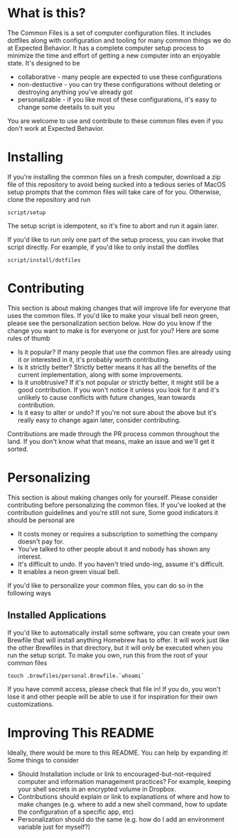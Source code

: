 # What is this?
The Common Files is a set of computer configuration files. It includes dotfiles along with configuration and tooling for many common things we do at Expected Behavior. It has a complete computer setup process to minimize the time and effort of getting a new computer into an enjoyable state. It's designed to be

- collaborative  - many people are expected to use these configurations
- non-destuctive - you can try these configurations without deleting or destroying anything you've already got
- personalizable - if you like most of these configurations, it's easy to change some deetails to suit you

You are welcome to use and contribute to these common files even if you don't work at Expected Behavior.

# Installing
If you're installing the common files on a fresh computer, download a zip file of this repository to avoid being sucked into a tedious series of MacOS setup prompts that the common files will take care of for you. Otherwise, clone the repository and run

    script/setup

The setup script is idempotent, so it's fine to abort and run it again later.

If you'd like to run only one part of the setup process, you can invoke that script directly. For example, if you'd like to only install the dotfiles

    script/install/dotfiles

# Contributing
This section is about making changes that will improve life for everyone that uses the common files. If you'd like to make your visual bell neon green, please see the personalization section below. How do you know if the change you want to make is for everyone or just for you? Here are some rules of thumb

- Is it popular? If many people that use the common files are already using it or interested in it, it's probably worth contributing.
- Is it strictly better? Strictly better means it has all the benefits of the current implementation, along with some improvements.
- Is it unobtrusive? If it's not popular or strictly better, it might still be a good contribution. If you won't notice it unless you look for it and it's unlikely to cause conflicts with future changes, lean towards contribution.
- Is it easy to alter or undo? If you're not sure about the above but it's really easy to change again later, consider contributing.

Contributions are made through the PR process common throughout the land. If you don't know what that means, make an issue and we'll get it sorted.

# Personalizing
This section is about making changes only for yourself. Please consider contributing before personalizing the common files. If you've looked at the contribution guidelines and you're still not sure, Some good indicators it should be personal are

- It costs money or requires a subscription to something the company doesn't pay for.
- You've talked to other people about it and nobody has shown any interest.
- It's difficult to undo. If you haven't tried undo-ing, assume it's difficult.
- It enables a neon green visual bell.

If you'd like to personalize your common files, you can do so in the following ways

## Installed Applications
If you'd like to automatically install some software, you can create your own Brewfile that will install anything Homebrew has to offer. It will work just like the other Brewfiles in that directory, but it will only be executed when you run the setup script. To make you own, run this from the root of your common files

    touch .brewfiles/personal.Brewfile.`whoami`

If you have commit access, please check that file in! If you do, you won't lose it and other people will be able to use it for inspiration for their own customizations.

# Improving This README
Ideally, there would be more to this README. You can help by expanding it! Some things to consider

- Should Installation include or link to encouraged-but-not-required computer and information management practices? For example, keeping your shell secrets in an encrypted volume in Dropbox.
- Contributions should explain or link to explanations of where and how to make changes (e.g. where to add a new shell command, how to update the configuration of a specific app, etc)
- Personalization should do the same (e.g. how do I add an environment variable just for myself?)

